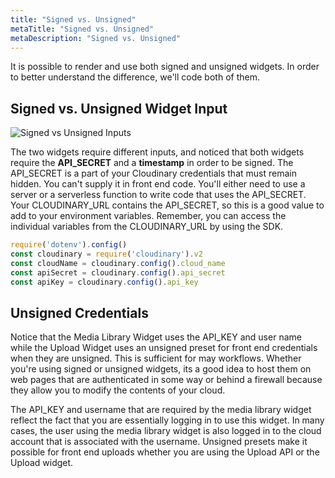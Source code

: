 ```yaml
---
title: "Signed vs. Unsigned"
metaTitle: "Signed vs. Unsigned"
metaDescription: "Signed vs. Unsigned"
---
```




It is possible to render and use both signed and unsigned widgets.  In order to better understand the difference, we'll code both of them.  

## Signed vs. Unsigned Widget Input

![Signed vs Unsigned Inputs](https://res.cloudinary.com/cloudinary-training/image/upload/v1588093966/book/unsigned-v-signed-input.png)

The two widgets require different inputs, and noticed that both widgets require the **API_SECRET** and a **timestamp** in order to be signed.  The API_SECRET is a part of your Cloudinary credentials that must remain hidden.  You can't supply it in front end code.  You'll either need to use a server or a serverless function to write code that uses the API_SECRET.  Your CLOUDINARY_URL contains the API_SECRET, so this is a good value to add to your environment variables.  Remember, you can access the individual variables from the CLOUDINARY_URL by using the SDK.  

```JavaScript
require('dotenv').config()
const cloudinary = require('cloudinary').v2
const cloudName = cloudinary.config().cloud_name
const apiSecret = cloudinary.config().api_secret
const apiKey = cloudinary.config().api_key

```
## Unsigned Credentials
Notice that the Media Library Widget uses the API_KEY and user name while the Upload Widget uses an unsigned preset for front end credentials when they are unsigned.  This is sufficient for may workflows.  Whether you're using signed or unsigned widgets, its a good idea to host them on web pages that are authenticated in some way or behind a firewall because they allow you to modify the contents of your cloud.



The API_KEY and username that are required by the media library widget reflect the fact that you are essentially logging in to use this widget.  In many cases, the user using the media library widget is also logged in to the cloud account that is associated with the username.  Unsigned presets make it possible for front end uploads whether you are using the Upload API or the Upload widget. 

